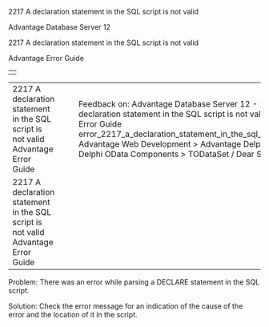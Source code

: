 2217 A declaration statement in the SQL script is not valid




Advantage Database Server 12  

2217 A declaration statement in the SQL script is not valid

Advantage Error Guide

|  |
| --- |
|  |

|  |  |  |  |  |
| --- | --- | --- | --- | --- |
| 2217 A declaration statement in the SQL script is not valid  Advantage Error Guide |  |  | Feedback on: Advantage Database Server 12 - 2217 A declaration statement in the SQL script is not valid Advantage Error Guide error\_2217\_a\_declaration\_statement\_in\_the\_sql\_script\_is\_not\_valid Advantage Web Development > Advantage Delphi OData Client > Delphi OData Components > TODataSet / Dear Support Staff, |  |
| 2217 A declaration statement in the SQL script is not valid  Advantage Error Guide |  |  |  |  |

Problem: There was an error while parsing a DECLARE statement in the SQL script.

Solution: Check the error message for an indication of the cause of the error and the location of it in the script.